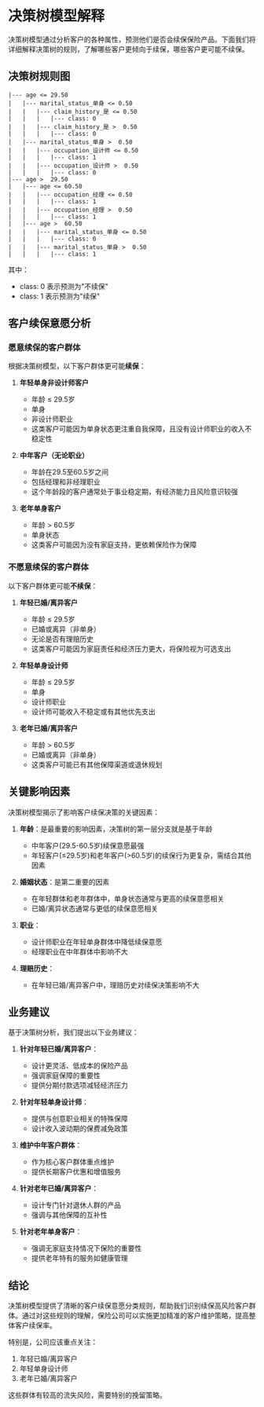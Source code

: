 # 决策树模型解释

决策树模型通过分析客户的各种属性，预测他们是否会续保保险产品。下面我们将详细解释决策树的规则，了解哪些客户更倾向于续保，哪些客户更可能不续保。

## 决策树规则图

```
|--- age <= 29.50
|   |--- marital_status_单身 <= 0.50
|   |   |--- claim_history_是 <= 0.50
|   |   |   |--- class: 0
|   |   |--- claim_history_是 >  0.50
|   |   |   |--- class: 0
|   |--- marital_status_单身 >  0.50
|   |   |--- occupation_设计师 <= 0.50
|   |   |   |--- class: 1
|   |   |--- occupation_设计师 >  0.50
|   |   |   |--- class: 0
|--- age >  29.50
|   |--- age <= 60.50
|   |   |--- occupation_经理 <= 0.50
|   |   |   |--- class: 1
|   |   |--- occupation_经理 >  0.50
|   |   |   |--- class: 1
|   |--- age >  60.50
|   |   |--- marital_status_单身 <= 0.50
|   |   |   |--- class: 0
|   |   |--- marital_status_单身 >  0.50
|   |   |   |--- class: 1
```

其中：
- class: 0 表示预测为"不续保"
- class: 1 表示预测为"续保"

## 客户续保意愿分析

### 愿意续保的客户群体

根据决策树模型，以下客户群体更可能**续保**：

1. **年轻单身非设计师客户**
   - 年龄 ≤ 29.5岁
   - 单身
   - 非设计师职业
   - 这类客户可能因为单身状态更注重自我保障，且没有设计师职业的收入不稳定性

2. **中年客户（无论职业）**
   - 年龄在29.5至60.5岁之间
   - 包括经理和非经理职业
   - 这个年龄段的客户通常处于事业稳定期，有经济能力且风险意识较强

3. **老年单身客户**
   - 年龄 > 60.5岁
   - 单身状态
   - 这类客户可能因为没有家庭支持，更依赖保险作为保障

### 不愿意续保的客户群体

以下客户群体更可能**不续保**：

1. **年轻已婚/离异客户**
   - 年龄 ≤ 29.5岁
   - 已婚或离异（非单身）
   - 无论是否有理赔历史
   - 这类客户可能因为家庭责任和经济压力更大，将保险视为可选支出

2. **年轻单身设计师**
   - 年龄 ≤ 29.5岁
   - 单身
   - 设计师职业
   - 设计师可能收入不稳定或有其他优先支出

3. **老年已婚/离异客户**
   - 年龄 > 60.5岁
   - 已婚或离异（非单身）
   - 这类客户可能已有其他保障渠道或退休规划

## 关键影响因素

决策树模型揭示了影响客户续保决策的关键因素：

1. **年龄**：是最重要的影响因素，决策树的第一层分支就是基于年龄
   - 中年客户(29.5-60.5岁)续保意愿最强
   - 年轻客户(≤29.5岁)和老年客户(>60.5岁)的续保行为更复杂，需结合其他因素

2. **婚姻状态**：是第二重要的因素
   - 在年轻群体和老年群体中，单身状态通常与更高的续保意愿相关
   - 已婚/离异状态通常与更低的续保意愿相关

3. **职业**：
   - 设计师职业在年轻单身群体中降低续保意愿
   - 经理职业在中年群体中影响不大

4. **理赔历史**：
   - 在年轻已婚/离异客户中，理赔历史对续保决策影响不大

## 业务建议

基于决策树分析，我们提出以下业务建议：

1. **针对年轻已婚/离异客户**：
   - 设计更灵活、低成本的保险产品
   - 强调家庭保障的重要性
   - 提供分期付款选项减轻经济压力

2. **针对年轻单身设计师**：
   - 提供与创意职业相关的特殊保障
   - 设计收入波动期的保费减免政策

3. **维护中年客户群体**：
   - 作为核心客户群体重点维护
   - 提供长期客户优惠和增值服务

4. **针对老年已婚/离异客户**：
   - 设计专门针对退休人群的产品
   - 强调与其他保障的互补性

5. **针对老年单身客户**：
   - 强调无家庭支持情况下保险的重要性
   - 提供老年特有的服务如健康管理

## 结论

决策树模型提供了清晰的客户续保意愿分类规则，帮助我们识别续保高风险客户群体。通过对这些规则的理解，保险公司可以实施更加精准的客户维护策略，提高整体客户续保率。

特别是，公司应该重点关注：
1. 年轻已婚/离异客户
2. 年轻单身设计师
3. 老年已婚/离异客户

这些群体有较高的流失风险，需要特别的挽留策略。
